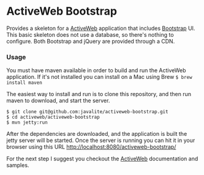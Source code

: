 ActiveWeb Bootstrap
===================

Provides a skeleton for a [ActiveWeb](http://javalite.io) application that includes [Bootstrap](http://getbootstrap.com/) UI. This basic skeleton does not use a database, so there's nothing to configure. Both Bootstrap and jQuery are provided through a CDN.  


### Usage

You must have maven available in order to build and run the ActiveWeb application. If it's not installed you can install on a Mac using Brew ```$ brew install maven```

The easiest way to install and run is to clone this repository, and then run maven to download, and start the server.
```
$ git clone git@github.com:javalite/activeweb-bootstrap.git
$ cd activeweb/activeweb-bootstrap
$ mvn jetty:run
```

After the dependencies are downloaded, and the application is built the jetty server will be started. Once the server is running you can hit it in your browser using this URL [http://localhost:8080/activeweb-bootstrap/](http://localhost:8080/activeweb-bootstrap/)

For the next step I suggest you checkout the [ActiveWeb](http://javalite.io) documentation and samples.
